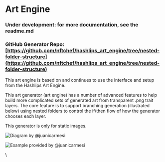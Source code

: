 # Art Engine

### Under development: for more documentation, see the readme.md

### GitHub Generator Repo: [https://github.com/nftchef/hashlips_art_engine/tree/nested-folder-structure](https://github.com/nftchef/hashlips_art_engine/tree/nested-folder-structure)

This art engine is based on and continues to use the interface and setup from the Hashlips Art Engine.&#x20;

This art generator (art engine) has a number of advanced features to help build more complicated sets of generated art from transparent .png trait layers. The core feature is to support branching generation (illustrated below) using nested folders to control the if/then flow of how the generator chooses each layer.

This generator is only for static images.&#x20;

![Diagram by @juanicarmesi](<../.gitbook/assets/Branching with nested folders.png>)

![Example provided by @juanicarmesi](<../.gitbook/assets/Branching result.png>)

\
